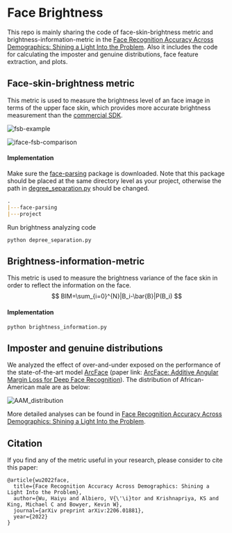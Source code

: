 # Face Brightness

This repo is mainly sharing the code of face-skin-brightness metric and brightness-information-metric in the [Face Recognition Accuracy Across Demographics: Shining a Light Into the Problem](https://arxiv.org/pdf/2206.01881.pdf). Also it includes the code for calculating the imposter and genuine distributions, face feature extraction, and plots.

## Face-skin-brightness metric

This metric is used to measure the brightness level of an face image in terms of the upper face skin, which provides more accurate brightness measurement than the [commercial SDK](https://www.innovatrics.com/iface-sdk/).

![fsb-example](https://github.com/SteveXWu/Face_Brightness/blob/main/images/fsb.png)

![iface-fsb-comparison](https://github.com/SteveXWu/Face_Brightness/blob/main/images/iFace_fsb_comparison.png)

#### Implementation

Make sure the [face-parsing](https://github.com/SteveXWu/face-parsing.PyTorch) package is downloaded. Note that this package should be placed at the same directory level as your project, otherwise the path in [degree_separation.py](https://github.com/SteveXWu/Face_Brightness/blob/main/degree_separation.py) should be changed.

```markdown
.
|---face-parsing
|---project
```

Run brightness analyzing code

```shell
python depree_separation.py
```

## Brightness-information-metric

This metric is used to measure the brightness variance of the face skin in order to reflect the information on the face.
$$
BIM=\sum_{i=0}^{N}|B_i-\bar{B}|P(B_i)
$$

#### Implementation

```shell
python brightness_information.py
```

## Imposter and genuine distributions

We analyzed the effect of over-and-under exposed on the performance of the state-of-the-art model [ArcFace](https://github.com/deepinsight/insightface) (paper link: [ArcFace: Additive Angular Margin Loss for Deep Face Recognition](https://arxiv.org/pdf/1801.07698.pdf)). The distribution of African-American male are as below:

![AAM_distribution](https://github.com/SteveXWu/Face_Brightness/blob/main/images/Arc_AA_M_mix.png)

More detailed analyses can be found in [Face Recognition Accuracy Across Demographics: Shining a Light Into the Problem](https://arxiv.org/pdf/2206.01881.pdf).

## Citation

If you find any of the metric useful in your research, please consider to cite this paper:

```
@article{wu2022face,
  title={Face Recognition Accuracy Across Demographics: Shining a Light Into the Problem},
  author={Wu, Haiyu and Albiero, V{\'\i}tor and Krishnapriya, KS and King, Michael C and Bowyer, Kevin W},
  journal={arXiv preprint arXiv:2206.01881},
  year={2022}
}
```

